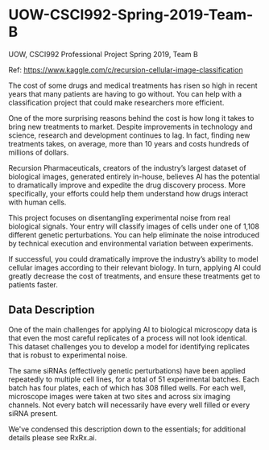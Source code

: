 # UOW-CSCI992-Spring-2019-Team-B
UOW, CSCI992 Professional Project Spring 2019, Team B

Ref:
    https://www.kaggle.com/c/recursion-cellular-image-classification

The cost of some drugs and medical treatments has risen so high in recent years that many patients are having to go without. You can help with a classification project that could make researchers more efficient.

One of the more surprising reasons behind the cost is how long it takes to bring new treatments to market. Despite improvements in technology and science, research and development continues to lag. In fact, finding new treatments takes, on average, more than 10 years and costs hundreds of millions of dollars.

Recursion Pharmaceuticals, creators of the industry’s largest dataset of biological images, generated entirely in-house, believes AI has the potential to dramatically improve and expedite the drug discovery process. More specifically, your efforts could help them understand how drugs interact with human cells.

This project focuses on disentangling experimental noise from real biological signals. Your entry will classify images of cells under one of 1,108 different genetic perturbations. You can help eliminate the noise introduced by technical execution and environmental variation between experiments.

If successful, you could dramatically improve the industry’s ability to model cellular images according to their relevant biology. In turn, applying AI could greatly decrease the cost of treatments, and ensure these treatments get to patients faster.

## Data Description
One of the main challenges for applying AI to biological microscopy data is that even the most careful replicates of a process will not look identical. This dataset challenges you to develop a model for identifying replicates that is robust to experimental noise.

The same siRNAs (effectively genetic perturbations) have been applied repeatedly to multiple cell lines, for a total of 51 experimental batches. Each batch has four plates, each of which has 308 filled wells. For each well, microscope images were taken at two sites and across six imaging channels. Not every batch will necessarily have every well filled or every siRNA present.

We've condensed this description down to the essentials; for additional details please see RxRx.ai.

